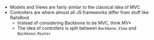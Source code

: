 * Models and Views are fairly similar to the classical idea of MVC
* Controllers are where almost all JS frameworks differ from stuff like RailsRoot
  * Instead of considering Backbone to be MVC, think MV*
  * The idea of controllers is split between `Backbone.View` and `Backbone.Router`